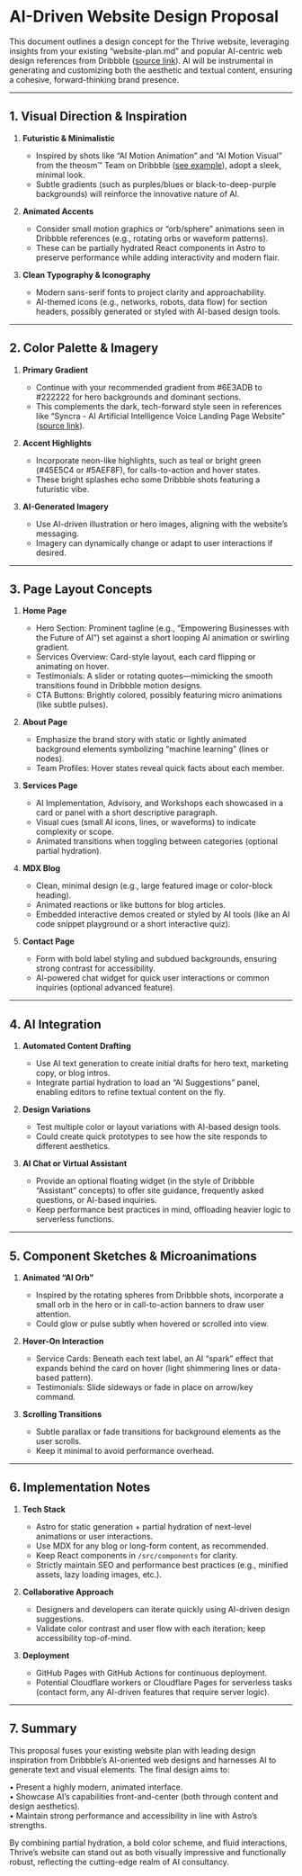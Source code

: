 # AI-Driven Website Design Proposal

This document outlines a design concept for the Thrive website, leveraging insights from your existing “website-plan.md” and popular AI-centric web design references from Dribbble ([source link](https://dribbble.com/search/shots/popular/web-design?q=ai)). AI will be instrumental in generating and customizing both the aesthetic and textual content, ensuring a cohesive, forward-thinking brand presence.

---

## 1. Visual Direction & Inspiration

1. **Futuristic & Minimalistic**  
   - Inspired by shots like “AI Motion Animation” and “AI Motion Visual” from the theosm™ Team on Dribbble ([see example](https://dribbble.com/shots/23456789-ai-motion-animation)), adopt a sleek, minimal look.  
   - Subtle gradients (such as purples/blues or black-to-deep-purple backgrounds) will reinforce the innovative nature of AI.

2. **Animated Accents**  
   - Consider small motion graphics or “orb/sphere” animations seen in Dribbble references (e.g., rotating orbs or waveform patterns).  
   - These can be partially hydrated React components in Astro to preserve performance while adding interactivity and modern flair.

3. **Clean Typography & Iconography**  
   - Modern sans-serif fonts to project clarity and approachability.  
   - AI-themed icons (e.g., networks, robots, data flow) for section headers, possibly generated or styled with AI-based design tools.

---

## 2. Color Palette & Imagery

1. **Primary Gradient**  
   - Continue with your recommended gradient from #6E3ADB to #222222 for hero backgrounds and dominant sections.  
   - This complements the dark, tech-forward style seen in references like “Syncra - AI Artificial Intelligence Voice Landing Page Website” ([source link](https://dribbble.com/shots/23456790-Syncra-AI-Voice-Landing-Page)).

2. **Accent Highlights**  
   - Incorporate neon-like highlights, such as teal or bright green (#45E5C4 or #5AEF8F), for calls-to-action and hover states.  
   - These bright splashes echo some Dribbble shots featuring a futuristic vibe.

3. **AI-Generated Imagery**  
   - Use AI-driven illustration or hero images, aligning with the website’s messaging.  
   - Imagery can dynamically change or adapt to user interactions if desired.

---

## 3. Page Layout Concepts

1. **Home Page**  
   - Hero Section: Prominent tagline (e.g., “Empowering Businesses with the Future of AI”) set against a short looping AI animation or swirling gradient.  
   - Services Overview: Card-style layout, each card flipping or animating on hover.  
   - Testimonials: A slider or rotating quotes—mimicking the smooth transitions found in Dribbble motion designs.  
   - CTA Buttons: Brightly colored, possibly featuring micro animations (like subtle pulses).

2. **About Page**  
   - Emphasize the brand story with static or lightly animated background elements symbolizing “machine learning” (lines or nodes).  
   - Team Profiles: Hover states reveal quick facts about each member.

3. **Services Page**  
   - AI Implementation, Advisory, and Workshops each showcased in a card or panel with a short descriptive paragraph.  
   - Visual cues (small AI icons, lines, or waveforms) to indicate complexity or scope.  
   - Animated transitions when toggling between categories (optional partial hydration).

4. **MDX Blog**  
   - Clean, minimal design (e.g., large featured image or color-block heading).  
   - Animated reactions or like buttons for blog articles.  
   - Embedded interactive demos created or styled by AI tools (like an AI code snippet playground or a short interactive quiz).

5. **Contact Page**  
   - Form with bold label styling and subdued backgrounds, ensuring strong contrast for accessibility.  
   - AI-powered chat widget for quick user interactions or common inquiries (optional advanced feature).

---

## 4. AI Integration

1. **Automated Content Drafting**  
   - Use AI text generation to create initial drafts for hero text, marketing copy, or blog intros.  
   - Integrate partial hydration to load an “AI Suggestions” panel, enabling editors to refine textual content on the fly.

2. **Design Variations**  
   - Test multiple color or layout variations with AI-based design tools.  
   - Could create quick prototypes to see how the site responds to different aesthetics.

3. **AI Chat or Virtual Assistant**  
   - Provide an optional floating widget (in the style of Dribbble “Assistant” concepts) to offer site guidance, frequently asked questions, or AI-based inquiries.  
   - Keep performance best practices in mind, offloading heavier logic to serverless functions.

---

## 5. Component Sketches & Microanimations

1. **Animated “AI Orb”**  
   - Inspired by the rotating spheres from Dribbble shots, incorporate a small orb in the hero or in call-to-action banners to draw user attention.  
   - Could glow or pulse subtly when hovered or scrolled into view.

2. **Hover-On Interaction**  
   - Service Cards: Beneath each text label, an AI “spark” effect that expands behind the card on hover (light shimmering lines or data-based pattern).  
   - Testimonials: Slide sideways or fade in place on arrow/key command.

3. **Scrolling Transitions**  
   - Subtle parallax or fade transitions for background elements as the user scrolls.  
   - Keep it minimal to avoid performance overhead.

---

## 6. Implementation Notes

1. **Tech Stack**  
   - Astro for static generation + partial hydration of next-level animations or user interactions.  
   - Use MDX for any blog or long-form content, as recommended.  
   - Keep React components in `/src/components` for clarity.  
   - Strictly maintain SEO and performance best practices (e.g., minified assets, lazy loading images, etc.).

2. **Collaborative Approach**  
   - Designers and developers can iterate quickly using AI-driven design suggestions.  
   - Validate color contrast and user flow with each iteration; keep accessibility top-of-mind.

3. **Deployment**  
   - GitHub Pages with GitHub Actions for continuous deployment.  
   - Potential Cloudflare workers or Cloudflare Pages for serverless tasks (contact form, any AI-driven features that require server logic).

---

## 7. Summary

This proposal fuses your existing website plan with leading design inspiration from Dribbble’s AI-oriented web designs and harnesses AI to generate text and visual elements. The final design aims to:

• Present a highly modern, animated interface.  
• Showcase AI’s capabilities front-and-center (both through content and design aesthetics).  
• Maintain strong performance and accessibility in line with Astro’s strengths.  

By combining partial hydration, a bold color scheme, and fluid interactions, Thrive’s website can stand out as both visually impressive and functionally robust, reflecting the cutting-edge realm of AI consultancy. 